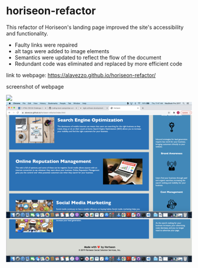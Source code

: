 # horiseon-refactor
This refactor of Horiseon's landing page improved the site's accessibility and functionality. 

 - Faulty links were repaired 
 - alt tags were added to image elements
 - Semantics were updated to reflect the flow of the document 
 - Redundant code was eliminated and replaced by more efficient code 

link to webpage: https://alavezzo.github.io/horiseon-refactor/

screenshot of webpage 

<img src="./assets/images/Horiseon 1.png">
<img src="./assets/images/Horiseon 2.png">
<img src="./assets/images/Horiseon 3.png">
